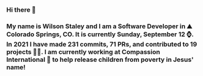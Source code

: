 ### Hi there 👋

### My name is Wilson Staley and I am a Software Developer in ⛰ Colorado Springs, CO.  It is currently Sunday, September 12 ⌚. In 2021 I have made 231 commits, 71 PRs, and contributed to 19 projects 👨‍💻. I am currently working at Compassion International 🏢 to help release children from poverty in Jesus' name!